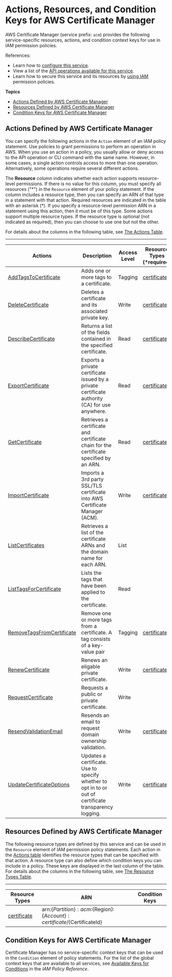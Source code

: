# Actions, Resources, and Condition Keys for AWS Certificate Manager<a name="list_awscertificatemanager"></a>

AWS Certificate Manager \(service prefix: `acm`\) provides the following service\-specific resources, actions, and condition context keys for use in IAM permission policies\.

References:
+ Learn how to [configure this service](https://docs.aws.amazon.com/acm/latest/userguide/)\.
+ View a list of the [API operations available for this service](https://docs.aws.amazon.com/acm/latest/APIReference/)\.
+ Learn how to secure this service and its resources by [using IAM](https://docs.aws.amazon.com/acm/latest/userguide/assets.html) permission policies\.

**Topics**
+ [Actions Defined by AWS Certificate Manager](#awscertificatemanager-actions-as-permissions)
+ [Resources Defined by AWS Certificate Manager](#awscertificatemanager-resources-for-iam-policies)
+ [Condition Keys for AWS Certificate Manager](#awscertificatemanager-policy-keys)

## Actions Defined by AWS Certificate Manager<a name="awscertificatemanager-actions-as-permissions"></a>

You can specify the following actions in the `Action` element of an IAM policy statement\. Use policies to grant permissions to perform an operation in AWS\. When you use an action in a policy, you usually allow or deny access to the API operation or CLI command with the same name\. However, in some cases, a single action controls access to more than one operation\. Alternatively, some operations require several different actions\.

The **Resource** column indicates whether each action supports resource\-level permissions\. If there is no value for this column, you must specify all resources \("\*"\) in the `Resource` element of your policy statement\. If the column includes a resource type, then you can specify an ARN of that type in a statement with that action\. Required resources are indicated in the table with an asterisk \(\*\)\. If you specify a resource\-level permission ARN in a statement using this action, then it must be of this type\. Some actions support multiple resource types\. If the resource type is optional \(not indicated as required\), then you can choose to use one but not the other\.

For details about the columns in the following table, see [The Actions Table](reference_policies_actions-resources-contextkeys.md#actions_table)\.


****  

| Actions | Description | Access Level | Resource Types \(\*required\) | Condition Keys | Dependent Actions | 
| --- | --- | --- | --- | --- | --- | 
|   [ AddTagsToCertificate ](https://docs.aws.amazon.com/acm/latest/APIReference/API_AddTagsToCertificate.html)  | Adds one or more tags to a certificate\. | Tagging |   [ certificate\* ](#awscertificatemanager-certificate)   |  |  | 
|   [ DeleteCertificate ](https://docs.aws.amazon.com/acm/latest/APIReference/API_DeleteCertificate.html)  | Deletes a certificate and its associated private key\. | Write |   [ certificate\* ](#awscertificatemanager-certificate)   |  |  | 
|   [ DescribeCertificate ](https://docs.aws.amazon.com/acm/latest/APIReference/API_DescribeCertificate.html)  | Returns a list of the fields contained in the specified certificate\. | Read |   [ certificate\* ](#awscertificatemanager-certificate)   |  |  | 
|   [ ExportCertificate ](https://docs.aws.amazon.com/acm/latest/APIReference/API_ExportCertificate.html)  | Exports a private certificate issued by a private certificate authority \(CA\) for use anywhere\. | Read |   [ certificate\* ](#awscertificatemanager-certificate)   |  |  | 
|   [ GetCertificate ](https://docs.aws.amazon.com/acm/latest/APIReference/API_GetCertificate.html)  | Retrieves a certificate and certificate chain for the certificate specified by an ARN\. | Read |   [ certificate\* ](#awscertificatemanager-certificate)   |  |  | 
|   [ ImportCertificate ](https://docs.aws.amazon.com/acm/latest/APIReference/API_ImportCertificate.html)  | Imports a 3rd party SSL/TLS certificate into AWS Certificate Manager \(ACM\)\. | Write |   [ certificate\* ](#awscertificatemanager-certificate)   |  |  | 
|   [ ListCertificates ](https://docs.aws.amazon.com/acm/latest/APIReference/API_ListCertificates.html)  | Retrieves a list of the certificate ARNs and the domain name for each ARN\. | List |  |  |  | 
|   [ ListTagsForCertificate ](https://docs.aws.amazon.com/acm/latest/APIReference/API_ListTagsForCertificate.html)  | Lists the tags that have been applied to the certificate\. | Read |  |  |  | 
|   [ RemoveTagsFromCertificate ](https://docs.aws.amazon.com/acm/latest/APIReference/API_RemoveTagsFromCertificate.html)  | Remove one or more tags from a certificate\. A tag consists of a key\-value pair | Tagging |   [ certificate\* ](#awscertificatemanager-certificate)   |  |  | 
|   [ RenewCertificate ](https://docs.aws.amazon.com/acm/latest/APIReference/API_RenewCertificate.html)  | Renews an eligable private certificate\. | Write |   [ certificate\* ](#awscertificatemanager-certificate)   |  |  | 
|   [ RequestCertificate ](https://docs.aws.amazon.com/acm/latest/APIReference/API_RequestCertificate.html)  | Requests a public or private certificate\. | Write |  |  |  | 
|   [ ResendValidationEmail ](https://docs.aws.amazon.com/acm/latest/APIReference/API_ResendValidationEmail.html)  | Resends an email to request domain ownership validation\. | Write |   [ certificate\* ](#awscertificatemanager-certificate)   |  |  | 
|   [ UpdateCertificateOptions ](https://docs.aws.amazon.com/acm/latest/APIReference/API_UpdateCertificateOptions.html)  | Updates a certificate\. Use to specify whether to opt in to or out of certificate transparency logging\. | Write |   [ certificate\* ](#awscertificatemanager-certificate)   |  |  | 

## Resources Defined by AWS Certificate Manager<a name="awscertificatemanager-resources-for-iam-policies"></a>

The following resource types are defined by this service and can be used in the `Resource` element of IAM permission policy statements\. Each action in the [Actions table](#awscertificatemanager-actions-as-permissions) identifies the resource types that can be specified with that action\. A resource type can also define which condition keys you can include in a policy\. These keys are displayed in the last column of the table\. For details about the columns in the following table, see [The Resource Types Table](reference_policies_actions-resources-contextkeys.md#resources_table)\.


****  

| Resource Types | ARN | Condition Keys | 
| --- | --- | --- | 
|   [ certificate ](https://docs.aws.amazon.com/acm/latest/userguide/authen-overview.html#acm-resources-operations)  |  arn:$\{Partition\}:acm:$\{Region\}:$\{Account\}:certificate/$\{CertificateId\}  |  | 

## Condition Keys for AWS Certificate Manager<a name="awscertificatemanager-policy-keys"></a>

Certificate Manager has no service\-specific context keys that can be used in the `Condition` element of policy statements\. For the list of the global context keys that are available to all services, see [Available Keys for Conditions](reference_policies_condition-keys.html#AvailableKeys) in the *IAM Policy Reference*\.